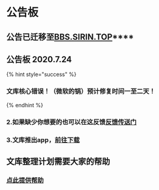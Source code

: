 # 公告板

## **公告已迁移至**[**BBS.SIRIN.TOP**](https://bbs.sirin.top)\*\*\*\*

## **公告板** 2020.7.24

{% hint style="success" %}
### **文库核心错误！（微软的锅）预计修复时间一至二天！**
{% endhint %}

### 2.如果缺少你想要的也可以在这反馈[**反馈传送门**](https://www.wjx.cn/jq/76859742.aspx)

### 3.文库推出app，[**前往下载**](https://www.sirin.top/app.htm)

## **文库整理计划**需要大家的帮助

### [**点此提供帮助**](https://www.wjx.cn/jq/80738056.aspx)
